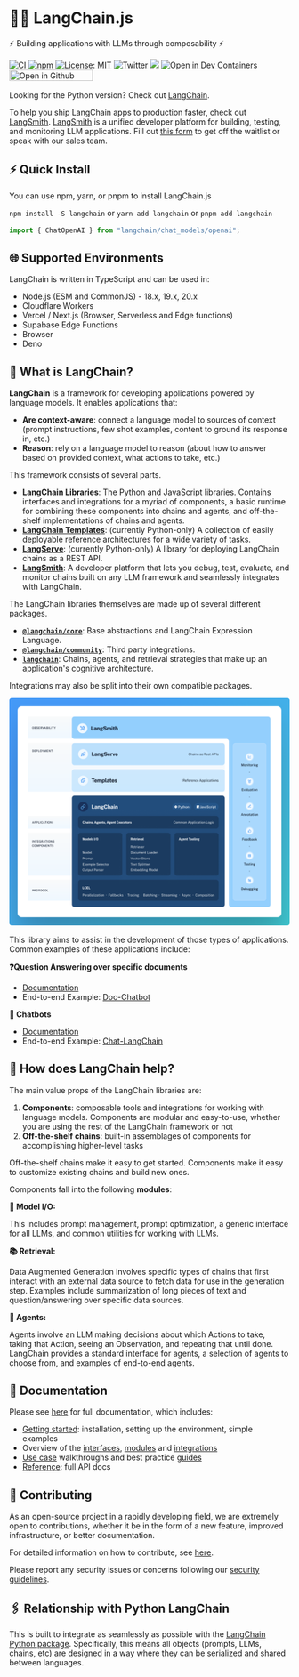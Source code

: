 # 🦜️🔗 LangChain.js

⚡ Building applications with LLMs through composability ⚡

[![CI](https://github.com/langchain-ai/langchainjs/actions/workflows/ci.yml/badge.svg)](https://github.com/langchain-ai/langchainjs/actions/workflows/ci.yml) ![npm](https://img.shields.io/npm/dw/langchain) [![License: MIT](https://img.shields.io/badge/License-MIT-yellow.svg)](https://opensource.org/licenses/MIT) [![Twitter](https://img.shields.io/twitter/url/https/twitter.com/langchainai.svg?style=social&label=Follow%20%40LangChainAI)](https://twitter.com/langchainai) [![](https://dcbadge.vercel.app/api/server/6adMQxSpJS?compact=true&style=flat)](https://discord.gg/6adMQxSpJS) [![Open in Dev Containers](https://img.shields.io/static/v1?label=Dev%20Containers&message=Open&color=blue&logo=visualstudiocode)](https://vscode.dev/redirect?url=vscode://ms-vscode-remote.remote-containers/cloneInVolume?url=https://github.com/langchain-ai/langchainjs)
[<img src="https://github.com/codespaces/badge.svg" title="Open in Github Codespace" width="150" height="20">](https://codespaces.new/langchain-ai/langchainjs)

Looking for the Python version? Check out [LangChain](https://github.com/langchain-ai/langchain).

To help you ship LangChain apps to production faster, check out [LangSmith](https://smith.langchain.com).
[LangSmith](https://smith.langchain.com) is a unified developer platform for building, testing, and monitoring LLM applications.
Fill out [this form](https://airtable.com/appwQzlErAS2qiP0L/shrGtGaVBVAz7NcV2) to get off the waitlist or speak with our sales team.

## ⚡️ Quick Install

You can use npm, yarn, or pnpm to install LangChain.js

`npm install -S langchain` or `yarn add langchain` or `pnpm add langchain`

```typescript
import { ChatOpenAI } from "langchain/chat_models/openai";
```

## 🌐 Supported Environments

LangChain is written in TypeScript and can be used in:

- Node.js (ESM and CommonJS) - 18.x, 19.x, 20.x
- Cloudflare Workers
- Vercel / Next.js (Browser, Serverless and Edge functions)
- Supabase Edge Functions
- Browser
- Deno

## 🤔 What is LangChain?

**LangChain** is a framework for developing applications powered by language models. It enables applications that:
- **Are context-aware**: connect a language model to sources of context (prompt instructions, few shot examples, content to ground its response in, etc.)
- **Reason**: rely on a language model to reason (about how to answer based on provided context, what actions to take, etc.)

This framework consists of several parts.
- **LangChain Libraries**: The Python and JavaScript libraries. Contains interfaces and integrations for a myriad of components, a basic runtime for combining these components into chains and agents, and off-the-shelf implementations of chains and agents.
- **[LangChain Templates](https://github.com/langchain-ai/langchain/tree/master/templates)**: (currently Python-only) A collection of easily deployable reference architectures for a wide variety of tasks.
- **[LangServe](https://github.com/langchain-ai/langserve)**: (currently Python-only) A library for deploying LangChain chains as a REST API.
- **[LangSmith](https://smith.langchain.com)**: A developer platform that lets you debug, test, evaluate, and monitor chains built on any LLM framework and seamlessly integrates with LangChain.

The LangChain libraries themselves are made up of several different packages.
- **[`@langchain/core`](https://github.com/langchain-ai/langchainjs/blob/main/langchain-core)**: Base abstractions and LangChain Expression Language.
- **[`@langchain/community`](https://github.com/langchain-ai/langchainjs/blob/main/libs/langchain-community)**: Third party integrations.
- **[`langchain`](https://github.com/langchain-ai/langchainjs/blob/main/langchain)**: Chains, agents, and retrieval strategies that make up an application's cognitive architecture.

Integrations may also be split into their own compatible packages.

![LangChain Stack](https://github.com/langchain-ai/langchainjs/blob/main/docs/core_docs/static/img/langchain_stack.png)

This library aims to assist in the development of those types of applications. Common examples of these applications include:

**❓Question Answering over specific documents**

- [Documentation](https://js.langchain.com/docs/use_cases/question_answering/)
- End-to-end Example: [Doc-Chatbot](https://github.com/dissorial/doc-chatbot)


**💬 Chatbots**

- [Documentation](https://js.langchain.com/docs/modules/models/chat/)
- End-to-end Example: [Chat-LangChain](https://github.com/langchain-ai/chat-langchain)

## 🚀 How does LangChain help?

The main value props of the LangChain libraries are:
1. **Components**: composable tools and integrations for working with language models. Components are modular and easy-to-use, whether you are using the rest of the LangChain framework or not
2. **Off-the-shelf chains**: built-in assemblages of components for accomplishing higher-level tasks

Off-the-shelf chains make it easy to get started. Components make it easy to customize existing chains and build new ones. 

Components fall into the following **modules**:

**📃 Model I/O:**

This includes prompt management, prompt optimization, a generic interface for all LLMs, and common utilities for working with LLMs.

**📚 Retrieval:**

Data Augmented Generation involves specific types of chains that first interact with an external data source to fetch data for use in the generation step. Examples include summarization of long pieces of text and question/answering over specific data sources.

**🤖 Agents:**

Agents involve an LLM making decisions about which Actions to take, taking that Action, seeing an Observation, and repeating that until done. LangChain provides a standard interface for agents, a selection of agents to choose from, and examples of end-to-end agents.

## 📖 Documentation

Please see [here](https://js.langchain.com) for full documentation, which includes:

- [Getting started](https://js.langchain.com/docs/get_started/introduction): installation, setting up the environment, simple examples
- Overview of the [interfaces](https://js.langchain.com/docs/expression_language/), [modules](https://js.langchain.com/docs/modules/) and [integrations](https://js.langchain.com/docs/integrations/platforms)
- [Use case](https://js.langchain.com/docs/use_cases/) walkthroughs and best practice [guides](https://js.langchain.com/docs/guides/)
- [Reference](https://api.js.langchain.com): full API docs

## 💁 Contributing

As an open-source project in a rapidly developing field, we are extremely open to contributions, whether it be in the form of a new feature, improved infrastructure, or better documentation.

For detailed information on how to contribute, see [here](https://github.com/langchain-ai/langchainjs/blob/main/CONTRIBUTING.md).

Please report any security issues or concerns following our [security guidelines](https://github.com/langchain-ai/langchainjs/blob/main/SECURITY.md).

## 🖇️ Relationship with Python LangChain

This is built to integrate as seamlessly as possible with the [LangChain Python package](https://github.com/langchain-ai/langchain). Specifically, this means all objects (prompts, LLMs, chains, etc) are designed in a way where they can be serialized and shared between languages.

